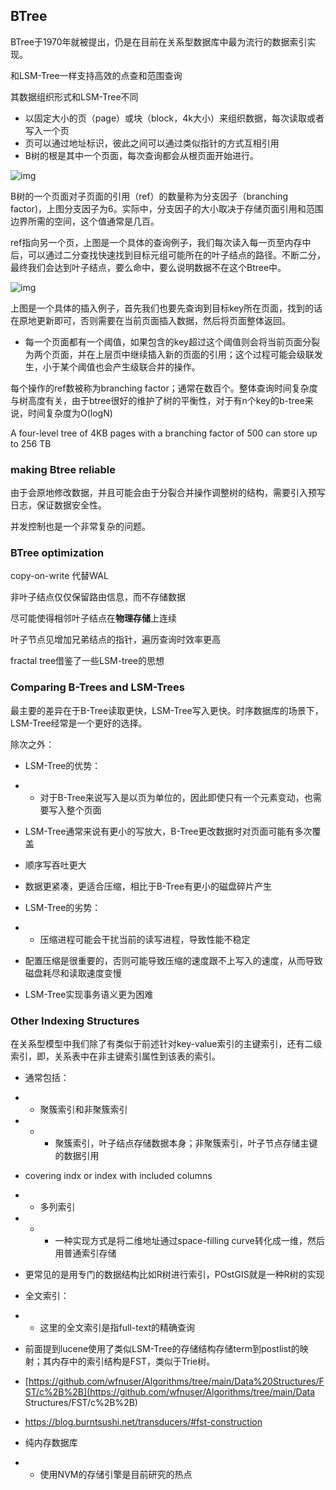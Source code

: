 ## BTree

BTree于1970年就被提出，仍是在目前在关系型数据库中最为流行的数据索引实现。

和LSM-Tree一样支持高效的点查和范围查询

其数据组织形式和LSM-Tree不同

- 以固定大小的页（page）或块（block，4k大小）来组织数据，每次读取或者写入一个页
- 页可以通过地址标识，彼此之间可以通过类似指针的方式互相引用
- B树的根是其中一个页面，每次查询都会从根页面开始进行。

![img](https://cdn.nlark.com/yuque/0/2023/png/32473878/1690205921165-268ef8c5-2913-4f69-b093-13f2601dc0a4.png)



B树的一个页面对子页面的引用（ref）的数量称为分支因子（branching factor)，上图分支因子为6。实际中，分支因子的大小取决于存储页面引用和范围边界所需的空间，这个值通常是几百。

ref指向另一个页，上图是一个具体的查询例子，我们每次读入每一页至内存中后，可以通过二分查找快速找到目标元组可能所在的叶子结点的路径。不断二分，最终我们会达到叶子结点，要么命中，要么说明数据不在这个Btree中。

![img](https://cdn.nlark.com/yuque/0/2023/png/32473878/1690206489901-a9f0a9e1-2de0-411b-8621-2fed4fe2b3af.png)

上图是一个具体的插入例子，首先我们也要先查询到目标key所在页面，找到的话在原地更新即可，否则需要在当前页面插入数据，然后将页面整体返回。

- 每一个页面都有一个阈值，如果包含的key超过这个阈值则会将当前页面分裂为两个页面，并在上层页中继续插入新的页面的引用；这个过程可能会级联发生，小于某个阈值也会产生级联合并的操作。

每个操作的ref数被称为branching factor；通常在数百个。整体查询时间复杂度与树高度有关，由于btree很好的维护了树的平衡性，对于有n个key的b-tree来说，时间复杂度为O(logN)

A four-level tree of 4KB pages with a branching factor of 500 can store up to 256 TB



### making Btree reliable

由于会原地修改数据，并且可能会由于分裂合并操作调整树的结构，需要引入预写日志，保证数据安全性。

并发控制也是一个非常复杂的问题。



### BTree optimization

copy-on-write 代替WAL

非叶子结点仅仅保留路由信息，而不存储数据

尽可能使得相邻叶子结点在**物理存储**上连续

叶子节点见增加兄弟结点的指针，遍历查询时效率更高

fractal tree借鉴了一些LSM-tree的思想



### Comparing B-Trees and LSM-Trees

最主要的差异在于B-Tree读取更快，LSM-Tree写入更快。时序数据库的场景下，LSM-Tree经常是一个更好的选择。

除次之外：

- LSM-Tree的优势：

- - 对于B-Tree来说写入是以页为单位的，因此即使只有一个元素变动，也需要写入整个页面
- LSM-Tree通常来说有更小的写放大，B-Tree更改数据时对页面可能有多次覆盖
- 顺序写吞吐更大
- 数据更紧凑，更适合压缩，相比于B-Tree有更小的磁盘碎片产生

- LSM-Tree的劣势：

- - 压缩进程可能会干扰当前的读写进程，导致性能不稳定
- 配置压缩是很重要的，否则可能导致压缩的速度跟不上写入的速度，从而导致磁盘耗尽和读取速度变慢
- LSM-Tree实现事务语义更为困难





### Other Indexing Structures

在关系型模型中我们除了有类似于前述针对key-value索引的主键索引，还有二级索引，即，关系表中在非主键索引属性到该表的索引。

- 通常包括：

- - 聚簇索引和非聚簇索引

- - - 聚簇索引，叶子结点存储数据本身；非聚簇索引，叶子节点存储主键的数据引用
- covering indx or index with included columns

- - 多列索引

- - - 一种实现方式是将二维地址通过space-filling curve转化成一维，然后用普通索引存储
- 更常见的是用专门的数据结构比如R树进行索引，POstGIS就是一种R树的实现

- 全文索引：

- - 这里的全文索引是指full-text的精确查询
- 前面提到lucene使用了类似LSM-Tree的存储结构存储term到postlist的映射；其内存中的索引结构是FST，类似于Trie树。
- [https://github.com/wfnuser/Algorithms/tree/main/Data%20Structures/FST/c%2B%2B](https://github.com/wfnuser/Algorithms/tree/main/Data Structures/FST/c%2B%2B)
- https://blog.burntsushi.net/transducers/#fst-construction

- 纯内存数据库

- - 使用NVM的存储引擎是目前研究的热点
